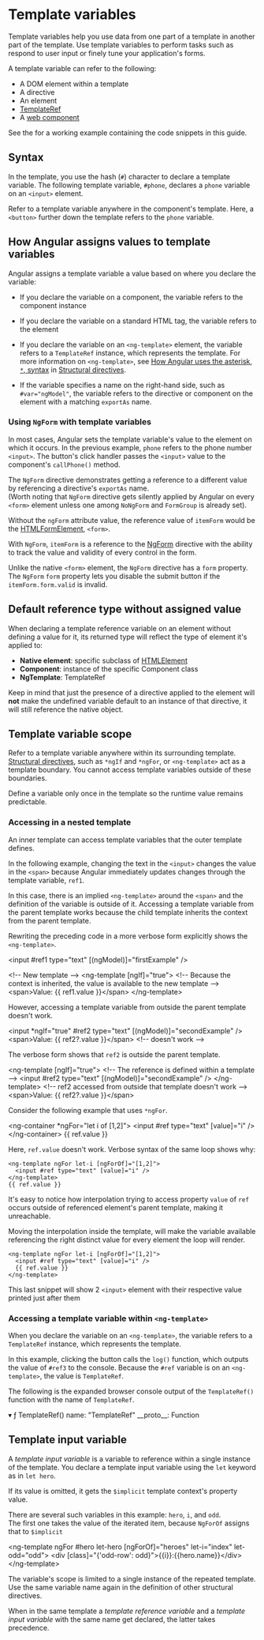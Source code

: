 # Template variables

Template variables help you use data from one part of a template in another part of the template.
Use template variables to perform tasks such as respond to user input or finely tune your application's forms.

A template variable can refer to the following:

*   A DOM element within a template
*   A directive
*   An element
*   [TemplateRef](api/core/TemplateRef)
*   A [web component](https://developer.mozilla.org/docs/Web/Web_Components "MDN: Web Components")

<div class="alert is-helpful">

See the <live-example></live-example> for a working example containing the code snippets in this guide.

</div>

## Syntax

In the template, you use the hash \(`#`\) character to declare a template variable.
The following template variable, `#phone`, declares a `phone` variable on an `<input>` element.

<code-example header="src/app/app.component.html" path="template-reference-variables/src/app/app.component.html" region="ref-var"></code-example>

Refer to a template variable anywhere in the component's template.
Here, a `<button>` further down the template refers to the `phone` variable.

<code-example header="src/app/app.component.html" path="template-reference-variables/src/app/app.component.html" region="ref-phone"></code-example>

## How Angular assigns values to template variables

Angular assigns a template variable a value based on where you declare the variable:

*   If you declare the variable on a component, the variable refers to the component instance
*   If you declare the variable on a standard HTML tag, the variable refers to the element
*   If you declare the variable on an `<ng-template>` element, the variable refers to a `TemplateRef` instance, which represents the template.
    For more information on `<ng-template>`, see [How Angular uses the asterisk, `*`, syntax](guide/structural-directives#asterisk) in [Structural directives](guide/structural-directives).

*   If the variable specifies a name on the right-hand side, such as `#var="ngModel"`, the variable refers to the directive or component on the element with a matching `exportAs` name.
    <!--todo: What does the second half of this mean?^^ Can we explain this more fully? Could I see a working example? -kw -->

### Using `NgForm` with template variables

In most cases, Angular sets the template variable's value to the element on which it occurs.
In the previous example, `phone` refers to the phone number `<input>`.
The button's click handler passes the `<input>` value to the component's `callPhone()` method.

The `NgForm` directive demonstrates getting a reference to a different value by referencing a directive's `exportAs` name.  
(Worth noting that `NgForm` directive gets silently applied by Angular on every `<form>` element unless one among `NoNgForm` and `FormGroup` is already set).

<code-example header="src/app/hero-form.component.html" path="template-reference-variables/src/app/app.component.html" region="ngForm"></code-example>

Without the `ngForm` attribute value, the reference value of `itemForm` would be
the [HTMLFormElement](https://developer.mozilla.org/en-US/docs/Web/API/HTMLFormElement), `<form>`.

With `NgForm`, `itemForm` is a reference to the [NgForm](api/forms/NgForm "API: NgForm") directive with the ability to track the value and validity of every control in the form.

Unlike the native `<form>` element, the `NgForm` directive has a `form` property.
The `NgForm` `form` property lets you disable the submit button if the `itemForm.form.valid` is invalid.

## Default reference type without assigned value

When declaring a template reference variable on an element without defining a value for it, its returned type will reflect the type of element it's applied to:

- **Native element**: specific subclass of [HTMLElement](https://developer.mozilla.org/en-US/docs/Web/API/HTMLElement)
- **Component**: instance of the specific Component class
- **NgTemplate**: TemplateRef

Keep in mind that just the presence of a directive applied to the element will **not** make the undefined variable default to an instance of that directive, it will still reference the native object.

## Template variable scope

Refer to a template variable anywhere within its surrounding template.
[Structural directives](guide/built-in-directives), such as `*ngIf` and `*ngFor`, or `<ng-template>` act as a template boundary.
You cannot access template variables outside of these boundaries.

<div class="alert is-helpful">

Define a variable only once in the template so the runtime value remains predictable.

</div>

### Accessing in a nested template

An inner template can access template variables that the outer template defines.

In the following example, changing the text in the `<input>` changes the value in the `<span>` because Angular immediately updates changes through the template variable, `ref1`.

<code-example header="src/app/app.component.html" path="template-reference-variables/src/app/app.component.html" region="template-ref-vars-scope1"></code-example>

In this case, there is an implied `<ng-template>` around the `<span>` and the definition of the variable is outside of it.
Accessing a template variable from the parent template works because the child template inherits the context from the parent template.

Rewriting the preceding code in a more verbose form explicitly shows the `<ng-template>`.

<code-example format="html" language="html">

&lt;input #ref1 type="text" [(ngModel)]="firstExample" /&gt;

&lt;!-- New template --&gt;
&lt;ng-template [ngIf]="true"&gt;
  &lt;!-- Because the context is inherited, the value is available to the new template --&gt;
  &lt;span&gt;Value: {{ ref1.value }}&lt;/span&gt;
&lt;/ng-template&gt;

</code-example>

However, accessing a template variable from outside the parent template doesn't work.

<code-example format="html" language="html">

&lt;input *ngIf="true" #ref2 type="text" [(ngModel)]="secondExample" /&gt;
&lt;span&gt;Value: {{ ref2?.value }}&lt;/span&gt; &lt;!-- doesn't work --&gt;

</code-example>

The verbose form shows that `ref2` is outside the parent template.

<code-example format="html" language="html">

&lt;ng-template [ngIf]="true"&gt;
  &lt;!-- The reference is defined within a template --&gt;
  &lt;input #ref2 type="text" [(ngModel)]="secondExample" /&gt;
&lt;/ng-template&gt;
&lt;!-- ref2 accessed from outside that template doesn't work --&gt;
&lt;span&gt;Value: {{ ref2?.value }}&lt;/span&gt;

</code-example>

Consider the following example that uses `*ngFor`.

<code-example format="html" language="html">

&lt;ng-container *ngFor="let i of [1,2]"&gt;
  &lt;input #ref type="text" [value]="i" /&gt;
&lt;/ng-container&gt;
{{ ref.value }}

</code-example>

Here, `ref.value` doesn't work.
Verbose syntax of the same loop shows why:

```
<ng-template ngFor let-i [ngForOf]="[1,2]">
  <input #ref type="text" [value]="i" />
</ng-template>
{{ ref.value }}
```

It's easy to notice how interpolation trying to access property `value` of `ref` occurs outside of referenced element's parent template, making it unreachable.

Moving the interpolation inside the template, will make the variable available referencing the right distinct value for every element the loop will render.

```
<ng-template ngFor let-i [ngForOf]="[1,2]">
  <input #ref type="text" [value]="i" />
  {{ ref.value }}
</ng-template>
```

This last snippet will show 2 `<input>` element with their respective value printed just after them

### Accessing a template variable within `<ng-template>`

When you declare the variable on an `<ng-template>`, the variable refers to a `TemplateRef` instance, which represents the template.

<code-example header="src/app/app.component.html" path="template-reference-variables/src/app/app.component.html" region="template-ref"></code-example>

In this example, clicking the button calls the `log()` function, which outputs the value of `#ref3` to the console.
Because the `#ref` variable is on an `<ng-template>`, the value is `TemplateRef`.

The following is the expanded browser console output of the `TemplateRef()` function with the name of `TemplateRef`.

<code-example format="shell" language="shell">

&blacktriangledown; ƒ TemplateRef()
name: "TemplateRef"
&lowbar;&lowbar;proto&lowbar;&lowbar;: Function

</code-example>

<a id="template-input-variable"></a>
<a id="template-input-variables"></a>

## Template input variable

A *template input variable* is a variable to reference within a single instance of the template.
You declare a template input variable using the `let` keyword as in `let hero`.

If its value is omitted, it gets the `$implicit` template context's property value.

There are several such variables in this example: `hero`, `i`, and `odd`.  
The first one takes the value of the iterated item, because `NgForOf` assigns that to `$implicit`

&lt;ng-template ngFor #hero let-hero [ngForOf]="heroes" let-i="index" let-odd="odd"&gt;
  &lt;div [class]="{'odd-row': odd}"&gt;{{i}}:{{hero.name}}&lt;/div&gt;
&lt;/ng-template&gt;

</code-example>

The variable's scope is limited to a single instance of the repeated template.
Use the same variable name again in the definition of other structural directives.

When in the same template a _template reference variable_ and a _template input variable_ with the same name get declared, the latter takes precedence.
